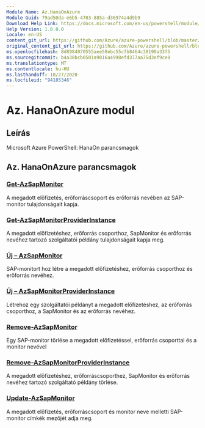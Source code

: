 ```yaml
---
Module Name: Az.HanaOnAzure
Module Guid: 79ad50da-e6b5-4703-885a-d36974a4d9b9
Download Help Link: https://docs.microsoft.com/en-us/powershell/module/az.hanaonazure
Help Version: 1.0.0.0
Locale: en-US
content_git_url: https://github.com/Azure/azure-powershell/blob/master/src/HanaOnAzure/help/Az.HanaOnAzure.md
original_content_git_url: https://github.com/Azure/azure-powershell/blob/master/src/HanaOnAzure/help/Az.HanaOnAzure.md
ms.openlocfilehash: 8d8984070555aee58ebc55cfb8464c38190a33f5
ms.sourcegitcommit: b4a38bcb0501a9016a4998efd377aa75d3ef9ce8
ms.translationtype: MT
ms.contentlocale: hu-HU
ms.lasthandoff: 10/27/2020
ms.locfileid: "94185346"
---
```

# Az. HanaOnAzure modul
## Leírás
Microsoft Azure PowerShell: HanaOn parancsmagok

## Az. HanaOnAzure parancsmagok
### [Get-AzSapMonitor](Get-AzSapMonitor.md)
A megadott előfizetés, erőforráscsoport és erőforrás nevében az SAP-monitor tulajdonságait kapja.

### [Get-AzSapMonitorProviderInstance](Get-AzSapMonitorProviderInstance.md)
A megadott előfizetéshez, erőforrás csoporthoz, SapMonitor és erőforrás nevéhez tartozó szolgáltatói példány tulajdonságait kapja meg.

### [Új – AzSapMonitor](New-AzSapMonitor.md)
SAP-monitort hoz létre a megadott előfizetéshez, erőforrás csoporthoz és erőforrás nevéhez.

### [Új – AzSapMonitorProviderInstance](New-AzSapMonitorProviderInstance.md)
Létrehoz egy szolgáltatói példányt a megadott előfizetéshez, az erőforrás csoporthoz, a SapMonitor és az erőforrás nevéhez.

### [Remove-AzSapMonitor](Remove-AzSapMonitor.md)
Egy SAP-monitor törlése a megadott előfizetéssel, erőforrás csoporttal és a monitor nevével

### [Remove-AzSapMonitorProviderInstance](Remove-AzSapMonitorProviderInstance.md)
A megadott előfizetéshez, erőforráscsoporthez, SapMonitor és erőforrás nevéhez tartozó szolgáltató példány törlése.

### [Update-AzSapMonitor](Update-AzSapMonitor.md)
A megadott előfizetés, erőforráscsoport és monitor neve melletti SAP-monitor címkék mezőjét adja meg.

